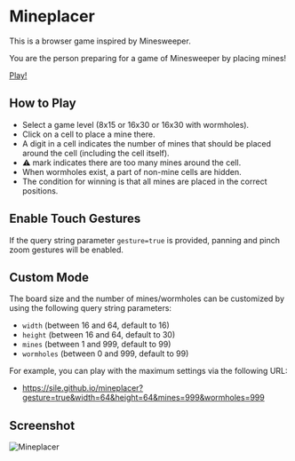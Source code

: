 Mineplacer
==========

This is a browser game inspired by Minesweeper.

You are the person preparing for a game of Minesweeper by placing mines!

[Play!](https://sile.github.io/mineplacer/)

How to Play
-----------

- Select a game level (8x15 or 16x30 or 16x30 with wormholes).
- Click on a cell to place a mine there.
- A digit in a cell indicates the number of mines that should be placed around the cell (including the cell itself).
- :warning: mark indicates there are too many mines around the cell.
- When wormholes exist, a part of non-mine cells are hidden.
- The condition for winning is that all mines are placed in the correct positions.

Enable Touch Gestures
--------------------

If the query string parameter `gesture=true` is provided, panning and pinch zoom gestures will be enabled.

Custom Mode
-----------

The board size and the number of mines/wormholes can be customized by using the following query string parameters:
- `width` (between 16 and 64, default to 16)
- `height` (between 16 and 64, default to 30)
- `mines` (between 1 and 999, default to 99)
- `wormholes` (between 0 and 999, default to 99)

For example, you can play with the maximum settings via the following URL:
- https://sile.github.io/mineplacer?gesture=true&width=64&height=64&mines=999&wormholes=999

Screenshot
----------

![Mineplacer](web/image.jpg)

